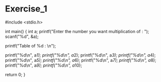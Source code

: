 # Exercise_1
#include <stdio.h>

int main() {
   int a;
   printf("Enter the number you want multiplication of : ");
   scanf("%d", &a);
   
   printf("Table of %d : \n");

   printf("%d\n", a*1);
   printf("%d\n", a*2);
   printf("%d\n", a*3);
   printf("%d\n", a*4);
   printf("%d\n", a*5);
   printf("%d\n", a*6);
   printf("%d\n", a*7);
   printf("%d\n", a*8);
   printf("%d\n", a*9);
   printf("%d\n", a*10);
 
   
   return 0;
} 

